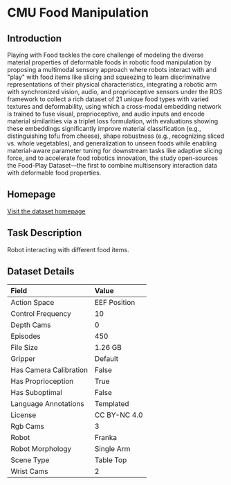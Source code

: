 # CMU Food Manipulation


## Introduction

Playing with Food tackles the core challenge of modeling the diverse material properties of deformable foods in robotic food manipulation by proposing a multimodal sensory approach where robots interact with and "play" with food items like slicing and squeezing to learn discriminative representations of their physical characteristics, integrating a robotic arm with synchronized vision, audio, and proprioceptive sensors under the ROS framework to collect a rich dataset of 21 unique food types with varied textures and deformability, using which a cross-modal embedding network is trained to fuse visual, proprioceptive, and audio inputs and encode material similarities via a triplet loss formulation, with evaluations showing these embeddings significantly improve material classification (e.g., distinguishing tofu from cheese), shape robustness (e.g., recognizing sliced vs. whole vegetables), and generalization to unseen foods while enabling material-aware parameter tuning for downstream tasks like adaptive slicing force, and to accelerate food robotics innovation, the study open-sources the Food-Play Dataset—the first to combine multisensory interaction data with deformable food properties.


## Homepage

[Visit the dataset homepage](https://sites.google.com/view/playing-with-food/)


## Task Description

Robot interacting with different food items.


## Dataset Details

| Field                            | Value                    |
|:---------------------------------|:-------------------------|
| Action Space                     | EEF Position           |
| Control Frequency                     | 10           |
| Depth Cams                     | 0           |
| Episodes                     | 450           |
| File Size                     |  1.26 GB           |
| Gripper                     | Default           |
| Has Camera Calibration                     | False           |
| Has Proprioception                     | True           |
| Has Suboptimal                     | False           |
| Language Annotations                     | Templated           |
| License                     | CC BY-NC 4.0           |
| Rgb Cams                     | 3           |
| Robot                     | Franka           |
| Robot Morphology                     | Single Arm           |
| Scene Type                     | Table Top           |
| Wrist Cams                     | 2           |


